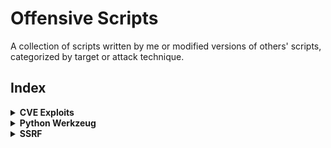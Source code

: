 # Offensive Scripts

A collection of scripts written by me or modified versions of others' scripts, categorized by target or attack technique.

## Index


<details>
<summary><b>CVE Exploits</b></summary>

#### [CVE-2023-45878](/CVE_Exploits/CVE-2023-45878_to_RCE/)

Chains and automates Arbitrary File Write to RCE on Gibbon LMS through [CVE-2023-45878](https://herolab.usd.de/security-advisories/usd-2023-0025/) exploitation.

The script performs the following steps:
1. Generates an msfvenom stageless reverse shell for Windows
2. Uploads a webshell exploiting CVE-2023-45878
3. Downloads the reverse shell on the target
4. Executes the reverse shell

Usage: `CVE-2023-45878.sh <lhost> <lport> <rhost[:rport]>`.

</details>

<details>
<summary><b>Python Werkzeug</b></summary>

#### [LFI to RCE](/Python_Werkzeug/LFI_to_RCE/)

Exploits an LFI endpoint to read system files and generate the Werkzeug PIN.

#### [SQLi to RCE ](/Python_Werkzeug/SQLi_to_RCE/)

Exploits SQLi to read system files and generate Werkzeug PIN (from TryHackMe Advent Of Cyber 2023 Side Quest 4)

</details>

<details>
<summary><b>SSRF</b></summary>

#### [SSRF Local Subdomains Enumeration](/SSRF/SSRF_subdomains_enum/)

Tool to enumerate subdomains exposed locally thru a POST parameter vulnerable to SSRF. The script uses [RawHTTPy](https://pypi.org/project/rawhttpy/), a python package written by me to parse raw HTTP requests.

#### [SSRF RabbitStore CTF](/SSRF/SSRF_RabbitStore_CTF/)

Three Bash scripts exploiting an SSRF vulnerability in the THM's RabbitStore CTF.

- **Automated exploit workflow** – [ssrf.sh](/SSRF/SSRF_RabbitStore_CTF/ssrf.sh): from account creation to SSRF payload delivery
- **Internal port scanning** - [port_scanner.sh](/SSRF/SSRF_RabbitStore_CTF/port_scanner.sh): discover internal web services via SSRF
- **Directory enumeration** - [dir_scanner.sh](/SSRF/SSRF_RabbitStore_CTF/dir_scanner.sh): brute-force directories on an internal service through SSRF

</details>
